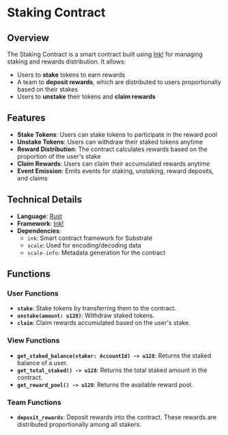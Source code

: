 # Staking Contract

## Overview
The Staking Contract is a smart contract built using [Ink!](https://paritytech.github.io/ink/) for managing staking and rewards distribution. It allows:
- Users to **stake** tokens to earn rewards
- A team to **deposit rewards**, which are distributed to users proportionally based on their stakes
- Users to **unstake** their tokens and **claim rewards**

## Features
- **Stake Tokens**: Users can stake tokens to participate in the reward pool
- **Unstake Tokens**: Users can withdraw their staked tokens anytime
- **Reward Distribution**: The contract calculates rewards based on the proportion of the user's stake
- **Claim Rewards**: Users can claim their accumulated rewards anytime
- **Event Emission**: Emits events for staking, unstaking, reward deposits, and claims

## Technical Details
- **Language**: [Rust](https://www.rust-lang.org/)
- **Framework**: [Ink!](https://paritytech.github.io/ink/)
- **Dependencies**:
  - `ink`: Smart contract framework for Substrate
  - `scale`: Used for encoding/decoding data
  - `scale-info`: Metadata generation for the contract

## Functions

### User Functions
- **`stake`**: Stake tokens by transferring them to the contract.
- **`unstake(amount: u128)`**: Withdraw staked tokens.
- **`claim`**: Claim rewards accumulated based on the user's stake.

### View Functions
- **`get_staked_balance(staker: AccountId) -> u128`**: Returns the staked balance of a user.
- **`get_total_staked() -> u128`**: Returns the total staked amount in the contract.
- **`get_reward_pool() -> u128`**: Returns the available reward pool.

### Team Functions
- **`deposit_rewards`**: Deposit rewards into the contract. These rewards are distributed proportionally among all stakers.